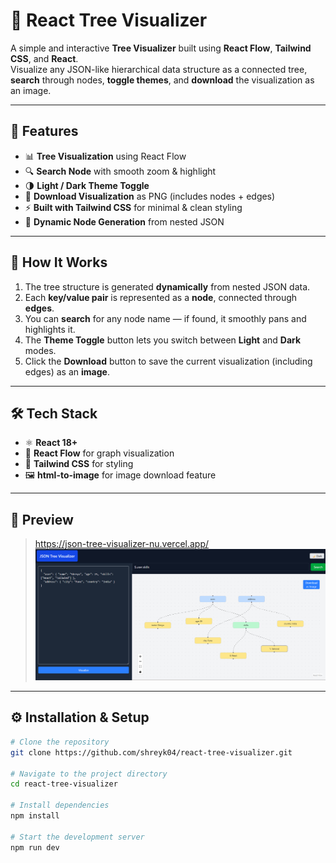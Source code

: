 # 🌳 React Tree Visualizer

A simple and interactive **Tree Visualizer** built using **React Flow**, **Tailwind CSS**, and **React**.  
Visualize any JSON-like hierarchical data structure as a connected tree, **search** through nodes, **toggle themes**, and **download** the visualization as an image.

---

## 🚀 Features

- 📊 **Tree Visualization** using React Flow  
- 🔍 **Search Node** with smooth zoom & highlight  
- 🌗 **Light / Dark Theme Toggle**  
- 📸 **Download Visualization** as PNG (includes nodes + edges)  
- ⚡ **Built with Tailwind CSS** for minimal & clean styling  
- 🧩 **Dynamic Node Generation** from nested JSON  

---

## 🧠 How It Works

1. The tree structure is generated **dynamically** from nested JSON data.  
2. Each **key/value pair** is represented as a **node**, connected through **edges**.  
3. You can **search** for any node name — if found, it smoothly pans and highlights it.  
4. The **Theme Toggle** button lets you switch between **Light** and **Dark** modes.  
5. Click the **Download** button to save the current visualization (including edges) as an **image**.  

---

## 🛠️ Tech Stack

- ⚛️ **React 18+**  
- 🌊 **React Flow** for graph visualization  
- 🎨 **Tailwind CSS** for styling  
- 🖼️ **html-to-image** for image download feature  

---

## 📸 Preview

> https://json-tree-visualizer-nu.vercel.app/
> ![Tree Visualizer Screenshot](./public/image.png)

---

## ⚙️ Installation & Setup

```bash
# Clone the repository
git clone https://github.com/shreyk04/react-tree-visualizer.git

# Navigate to the project directory
cd react-tree-visualizer

# Install dependencies
npm install

# Start the development server
npm run dev
